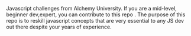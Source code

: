 Javascript challenges from Alchemy University. If you are a mid-level, beginner dev,expert, you can contribute to this repo . The purpose of this repo is to reskill
javascript concepts that are very essential to any JS dev out there despite your years of experience.
